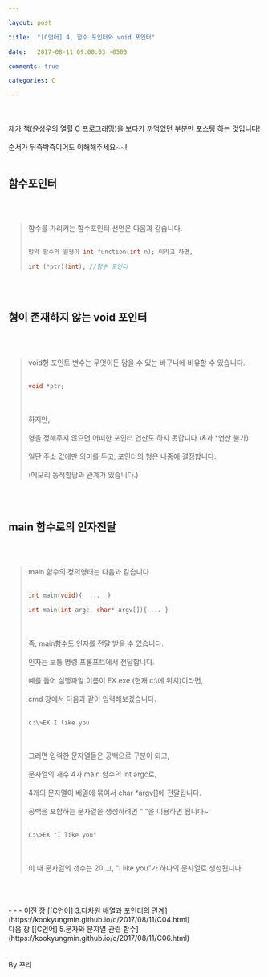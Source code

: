```yaml
---

layout: post

title:  "[C언어] 4. 함수 포인터와 void 포인터"

date:   2017-08-11 09:00:03 -0500

comments: true

categories: C

---
```




<br>
<br>
제가 책(윤성우의 열혈 C 프로그래밍)을 보다가 까먹었던 부분만 포스팅 하는 것입니다!
<br>
<br>
순서가 뒤죽박죽이어도 이해해주세요~~!
<br>
<br>

## 함수포인터

<br>
<br>

>함수를 가리키는 함수포인터 선언은 다음과 같습니다.
><br>
><br>
>
>```C++
>만약 함수의 원형이 int function(int n); 이라고 하면,
>
>int (*ptr)(int); //함수 포인터
>```

<br>
<br>

## 형이 존재하지 않는 void 포인터

<br>
<br>

>void형 포인트 변수는 무엇이든 담을 수 있는 바구니에 비유할 수 있습니다.
><br>
><br>
>
>```C++
>void *ptr;
>```
>
><br>
><br>
>하지만,
><br> 
><br>
>형을 정해주지 않으면 어떠한 포인터 연산도 하지 못합니다.(&과 *연산 불가)
><br>
><br>
>일단 주소 값에만 의미를 두고, 포인터의 형은 나중에 결정합니다.
><br>
><br>
>(메모리 동적할당과 관계가 있습니다.)

<br>
<br>

## main 함수로의 인자전달
<br>
<br>

>main 함수의 정의형태는 다음과 같습니다
><br>
><br>
>
>```C++
>int main(void){  ...  }
>
>int main(int argc, char* argv[]){ ... }
>```
><br>
><br> 
>즉,  main함수도 인자를 전달 받을 수 있습니다.
><br>
><br>
>인자는 보통 명령 프롬프트에서 전달합니다.
><br>
><br>
>예를 들어 실행파일 이름이 EX.exe (현재 c:\에 위치)이라면,
><br>
><br>
>cmd 창에서 다음과 같이 입력해보겠습니다.
><br>
><br>
>
>```
>c:\>EX I like you
>```
>
><br>
><br>
>그러면 입력한 문자열들은 공백으로 구분이 되고,
><br>
><br>
>문자열의 개수 4가 main 함수의 int argc로,
><br>
><br>
>4개의 문자열이 배열에 묶여서 char *argv[]에 전달됩니다.
><br>
><br>
>공백을 포함하는 문자열을 생성하려면 " "을 이용하면 됩니다~
><br>
><br>
>
>```
>C:\>EX "I like you" 
>```
>
><br>
><br>
>이 때 문자열의 갯수는 2이고, "I like you"가 하나의 문자열로 생성됩니다.

<br>
<br>
<br>
- - -
이전 장 [[C언어] 3.다차원 배열과 포인터의 관계](https://kookyungmin.github.io/c/2017/08/11/C04.html)
<br>
다음 장 [[C언어] 5.문자와 문자열 관련 함수](https://kookyungmin.github.io/c/2017/08/11/C06.html)
<br>
<br>
<br>
By 꾸리
